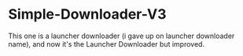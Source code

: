 # Simple-Downloader-V3
This one is a launcher downloader (i gave up on launcher downloader name), and now it's the Launcher Downloader but improved.
